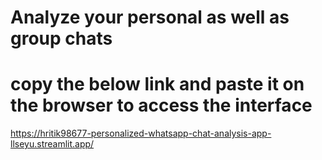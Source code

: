 # Analyze your personal as well as group chats
# copy the below link and paste it on the browser to access the interface
https://hritik98677-personalized-whatsapp-chat-analysis-app-llseyu.streamlit.app/
